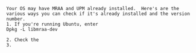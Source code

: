 	Your OS may have MRAA and UPM already installed.  Here's are the various ways you can check if it's already installed and the version number.
	1. If you're running Ubuntu, enter
	Dpkg -L libmraa-dev
	
	2. Check the 
	3.
